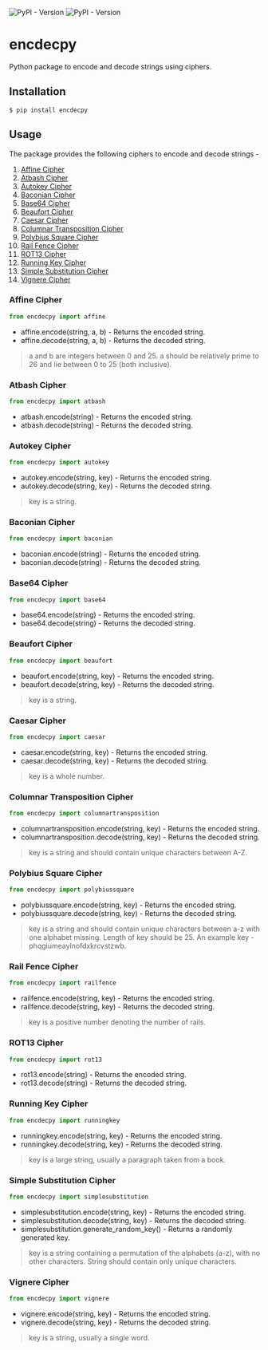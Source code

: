 ![PyPI - Version](https://img.shields.io/pypi/v/encdecpy.svg) ![PyPI - Version](https://img.shields.io/pypi/l/encdecpy.svg)      

# encdecpy
Python package to encode and decode strings using ciphers.

## Installation

```
$ pip install encdecpy
```

## Usage

The package provides the following ciphers to encode and decode strings - 

1. [Affine Cipher](###affine-cipher)
2. [Atbash Cipher](###atbash-cipher)
3. [Autokey Cipher](###autokey-cipher)
4. [Baconian Cipher](###baconian-cipher)
5. [Base64 Cipher](###base64-cipher)
6. [Beaufort Cipher](###beaufort-cipher)
7. [Caesar Cipher](###caesar-cipher)
8. [Columnar Transposition Cipher](###columnar-transposition-cipher)
9. [Polybius Square Cipher](###polybius-square-cipher)
10. [Rail Fence Cipher](###rail-fence-cipher)
11. [ROT13 Cipher](###rot13-cipher)
12. [Running Key Cipher](###running-key-cipher)
13. [Simple Substitution Cipher](###simple-substitution-cipher)
14. [Vignere Cipher](###vignere-cipher)

### Affine Cipher
```python
from encdecpy import affine
```
* affine.encode(string, a, b) - Returns the encoded string.
* affine.decode(string, a, b) - Returns the decoded string.
> a and b are integers between 0 and 25. a should be relatively prime to 26 and lie between 0 to 25 (both inclusive).

### Atbash Cipher
```python
from encdecpy import atbash
```
* atbash.encode(string) - Returns the encoded string.
* atbash.decode(string) - Returns the decoded string.

### Autokey Cipher
```python
from encdecpy import autokey
```
* autokey.encode(string, key) - Returns the encoded string.
* autokey.decode(string, key) - Returns the decoded string.
> key is a string.

### Baconian Cipher
```python
from encdecpy import baconian
```
* baconian.encode(string) - Returns the encoded string.
* baconian.decode(string) - Returns the decoded string.

### Base64 Cipher
```python
from encdecpy import base64
```
* base64.encode(string) - Returns the encoded string.
* base64.decode(string) - Returns the decoded string.

### Beaufort Cipher
```python
from encdecpy import beaufort
```
* beaufort.encode(string, key) - Returns the encoded string.
* beaufort.decode(string, key) - Returns the decoded string.
> key is a string.

### Caesar Cipher
```python
from encdecpy import caesar
```
* caesar.encode(string, key) - Returns the encoded string.
* caesar.decode(string, key) - Returns the decoded string.
> key is a whole number.

### Columnar Transposition Cipher
```python
from encdecpy import columnartransposition
```
* columnartransposition.encode(string, key) - Returns the encoded string.
* columnartransposition.decode(string, key) - Returns the decoded string.
> key is a string and should contain unique characters between A-Z.

### Polybius Square Cipher
```python
from encdecpy import polybiussquare
```
* polybiussquare.encode(string, key) - Returns the encoded string.
* polybiussquare.decode(string, key) - Returns the decoded string.
> key is a string and should contain unique characters between a-z with one alphabet missing. Length of key should be 25. An example key - phqgiumeaylnofdxkrcvstzwb.

### Rail Fence Cipher
```python
from encdecpy import railfence
```
* railfence.encode(string, key) - Returns the encoded string.
* railfence.decode(string, key) - Returns the decoded string.
> key is a positive number denoting the number of rails.

### ROT13 Cipher
```python
from encdecpy import rot13
```
* rot13.encode(string) - Returns the encoded string.
* rot13.decode(string) - Returns the decoded string.

### Running Key Cipher
```python
from encdecpy import runningkey
```
* runningkey.encode(string, key) - Returns the encoded string.
* runningkey.decode(string, key) - Returns the decoded string.
> key is a large string, usually a paragraph taken from a book.

### Simple Substitution Cipher
```python
from encdecpy import simplesubstitution
```
* simplesubstitution.encode(string, key) - Returns the encoded string.
* simplesubstitution.decode(string, key) - Returns the decoded string.
* simplesubstitution.generate_random_key() - Returns a randomly generated key.
> key is a string containing a permutation of the alphabets (a-z), with no other characters. String should contain only unique characters.

### Vignere Cipher
```python
from encdecpy import vignere
```
* vignere.encode(string, key) - Returns the encoded string.
* vignere.decode(string, key) - Returns the decoded string.
> key is a string, usually a single word.
